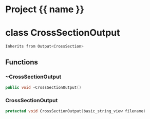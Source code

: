 <script setup>
import {useRoute} from 'vitepress'
const {path} = useRoute()
const tokens = path.split('/')
const words = tokens[2].split('-');
for (let i = 0; i < words.length; i++) {
    words[i] = words[i].charAt(0).toUpperCase() + words[i].slice(1);
    words[i] = words[i].replace('geode', 'Geode')
}
const name = words.join('-');
</script>
# Project {{ name }}

# class CrossSectionOutput


```cpp
Inherits from Output<CrossSection>
```



## Functions

### ~CrossSectionOutput

```cpp
public void ~CrossSectionOutput()
```


### CrossSectionOutput

```cpp
protected void CrossSectionOutput(basic_string_view filename)
```




